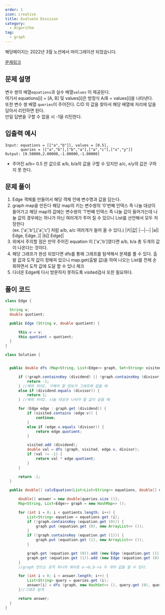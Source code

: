 ```yaml
---
order: 1
icon: creative
title: Evaluate Division
category:
  - Algorithm
tag:
  - graph
---
```


해당페이지는 2022년 3월 노션에서 마이그레이션 되었습니다.

[문제링크](https://leetcode.com/problems/evaluate-division/)

## 문제 설명

변수 쌍의 배열`equations`과 실수 배열`values` 이 제공된다.  
여기서 equations[i] = [A, B] 및 values[i]은 방정식 A/B = values[i]을 나타낸다.  
또한 변수 쌍 배열 `queries`이 주어진다. C/D 의 값을 찾아서 해당 배열에 자리에 답을 담아서 리턴하면 된다.  
만일 답변을 구할 수 없을 시 -1을 리턴한다.

## 입출력 예시

```
Input: equations = [["a","b"]], values = [0.5],
       queries = [["a","b"],["b","a"],["a","c"],["x","y"]]
Output: [0.50000,2.00000,-1.00000,-1.00000]
```

- 주어진 a/b= 0.5 란 값으로 a/b, b/a의 값을 구할 수 있지만 a/c, x/y의 값은 구하지 못 한다.

## 문제 풀이

1. Edge 객체를 만들어서 해당 객체 안에 변수명과 값을 담는다.
2. graph map을 만든다 해당 map의 키는 변수쌍의 '0'번째 인덱스 즉 나눌 대상이 들어가고 해당 map의 값에는 변수쌍의 '1'번째 인덱스 즉 나눌 값이 들어가는데 나눌 값의 경우에는 하나가 아닌 여러개가 주어 질 수 있으니 List를 선언해서 모두 저장한다  
   (ex. ['a','b'],['a','c'] 처럼 a/b, a/c 여러개가 들어 올 수 있다.)
   |키|값|
   |--|--|
   |a|[ Edge, Edge..]|
   |b|[ Edge]|
3. 위에서 주의할 점은 만약 주어진 equation 이 ['a','b']였다면 a/b, b/a 총 두개의 값이 나온다는 것이다.
4. 해당 그래프가 완성 되었다면 dfs를 통해 그래프를 탐색해서 문제를 풀 수 있다. 출발 값과 도착 값이 정해져 있으니 map.get(출발 값)을 하여 나오는 List를 전체 순회하면서 도착 값에 도달 할 수 있나 체크
5. 다녀온 Edge에 다시 방문하지 못하도록 visited검사 또한 필요하다.

## 풀이 코드

```java
class Edge {

  String v;
  double quotient;

  public Edge (String v, double quotient) {

      this.v = v;
      this.quotient = quotient;
  }
}

class Solution {


  public double dfs (Map<String, List<Edge>> graph, Set<String> visited, String dividend, String divisor) {

      if (!graph.containsKey (dividend) || !graph.containsKey (divisor) ) {
          return -1;
      } //예외 처리1. 구해야 할 정보가 그래프에 없을 때
      else if (dividend.equals (divisor)) {
          return 1;
      } //예외 처리2. 나눌 대상과 나눠야 할 값이 같을 때

      for (Edge edge : graph.get (dividend)) {
          if (visited.contains (edge.v)) {
              continue;
          }
          else if (edge.v.equals (divisor)) {
              return edge.quotient;
          }

          visited.add (dividend);
          double val = dfs (graph, visited, edge.v, divisor);
          if (val != -1) {
              return val * edge.quotient;
          }
      }

      return -1;
  }

  public double[] calcEquation(List<List<String>> equations, double[] quotients, List<List<String>> queries) {

      double[] answer = new double[queries.size ()];
      Map<String, List<Edge>> graph = new HashMap<> ();

      for (int i = 0; i < quotients.length; i++) {
          List<String> equation = equations.get (i);
          if (!graph.containsKey (equation.get (0))) {
              graph.put (equation.get (0), new ArrayList<> ());
          }
          if (!graph.containsKey (equation.get (1))) {
              graph.put (equation.get (1), new ArrayList<> ());
          }

          graph.get (equation.get (0)).add (new Edge (equation.get (1), quotients[i]));
          graph.get (equation.get (1)).add (new Edge (equation.get (0), 1/quotients[i]));
      }
      //graph 만드는 로직 하나의 쿼리로 a->b,b->a 두 개의 값을 알 수 있다.

      for (int i = 0; i < answer.length; i++) {
          List<String> query = queries.get (i);
          answer[i] = dfs (graph, new HashSet<> (), query.get (0), query.get (1));
      }//그래프 탐색

      return answer;
  }
}
```
